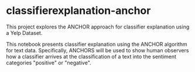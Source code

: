 # classifierexplanation-anchor
This project explores the ANCHOR approach for classifier explanation using a Yelp Dataset.

This notebook presents classifier explanation using the ANCHOR algorithm for text data. Specifically, ANCHORS will be used to show human observers how a classifier arrives at the classification of a text into the sentiment categories "positive" or "negative".
